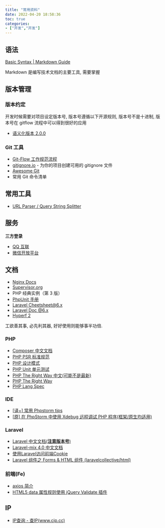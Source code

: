 ```yaml
---
title: "常用资料"
date: 2022-04-20 18:58:36
toc: true
categories:
- ["开发","开发"]
---
```


## 语法

[Basic Syntax | Markdown Guide](https://www.markdownguide.org/basic-syntax/)

Markdown 是编写技术文档的主要工具, 需要掌握




## 版本管理

### 版本约定
开发时候需要对项目设定版本号, 版本号遵循以下开源规则, 版本号不是十进制, 版本号在 gitflow 流程中可以得到很好的应用

- [语义化版本 2.0.0](https://semver.org/lang/zh-CN/)

### Git 工具

- [Git-Flow 工作规范流程](https://wulicode.com/develop/git-flow-intro.html)
- [gitignore.io](https://www.toptal.com/developers/gitignore) - 为你的项目创建可用的 gitignore 文件
- [Awesome Git](https://github.com/dictcp/awesome-git)
- 常用 Git 命令清单

## 常用工具

- [URL Parser / Query String Splitter](https://www.freeformatter.com/url-parser-query-string-splitter.html)

## 服务
**三方登录**

- [QQ 互联](https://connect.qq.com)
- [微信开放平台](https://open.weixin.qq.com)

## 文档

- [Nginx Docs](https://docs.nginx.com)
- [Supervisor.org](http://supervisord.org)
- PHP 经典实例（第 3 版）
- [PhpUnit 手册](https://phpunit.readthedocs.io/zh_CN/latest/)
- [Laravel Cheetsheet@6.x](https://learnku.com/docs/laravel-cheatsheet/6.0)
- [Laravel Doc @6.x](https://learnku.com/docs/laravel/6.x)
- [Hyperf 2](https://hyperf.wiki/2.0/#/)

工欲善其事, 必先利其器, 好好使用则能够事半功倍.

### PHP

- [Composer 中文文档](https://learnku.com/docs/composer/2018)
- [PHP PSR 标准规范](https://learnku.com/docs/psr)
- [PHP 设计模式](https://learnku.com/docs/php-design-patterns/2018)
- [PHP Unit 单元测试](https://phpunit.readthedocs.io/zh_CN/latest/)
- [PHP The Right Way 中文(可能不是最新)](https://laravel-china.github.io/php-the-right-way/)
- [PHP The Right Way](https://laravel-china.github.io/php-the-right-way/)
- [PHP Lang Spec](https://github.com/php/php-langspec)

### IDE

- [[译+] 常用 Phpstorm tips](https://www.yuque.com/go/doc/74346910)
- [[原] 在 PhpStorm 中使用 Xdebug 远程调试 PHP 程序(框架/原生均适用)](https://juejin.im/post/5c2f4517e51d45520a7656b0)

### Laravel

- [Laravel 中文文档(**注意版本号**)](https://learnku.com/docs/laravel/5.7)
- [Laravel-mix 4.0 中文文档](https://juejin.im/post/5c4a6f3ce51d45137328324d)
- [使用Laravel访问前端Cookie](https://juejin.im/post/5c35c1a56fb9a049cd5462c3)
- [Laravel 组件之 Forms & HTML 组件 (laravelcollective/html)](https://segmentfault.com/a/1190000011580448)

### 前端(Fe)

- [axios 简介](https://juejin.im/post/5a184108518825619a0260d7)
- [HTML5 data 属性规则使用 jQuery Validate 插件](https://juejin.im/post/5c511afc6fb9a049ef26fded)

## IP

- [IP查询 - 查IP(www.cip.cc)](https://cip.cc)

